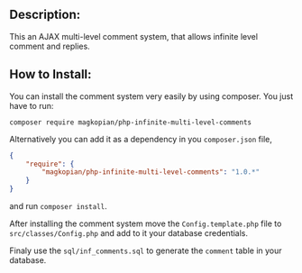 ## Description:
This an AJAX multi-level comment system, that allows infinite level comment and replies.

## How to Install:
You can install the comment system very easily by using composer. You just have to run:

`composer require magkopian/php-infinite-multi-level-comments`

Alternatively you can add it as a dependency in you `composer.json` file,

```JSON
{
	"require": {
		"magkopian/php-infinite-multi-level-comments": "1.0.*"
	}
}
```

and run `composer install`.

After installing the comment system move the `Config.template.php` file to `src/classes/Config.php` and
add to it your database credentials.

Finaly use the `sql/inf_comments.sql` to generate the `comment` table in your database.